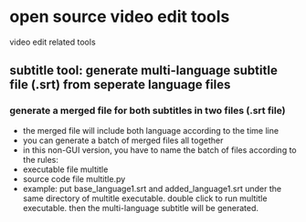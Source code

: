 # open source video edit tools
video edit related tools

## subtitle tool: generate multi-language subtitle file (.srt) from seperate language files
### generate a merged file for both subtitles in two files (.srt file)
  - the merged file will include both language according to the time line
  - you can generate a batch of merged files all together
  - in this non-GUI version, you have to name the batch of files according to the rules:
  - executable file multitle
  - source code file multitle.py
  - example: put base_language1.srt and added_language1.srt under the same directory of multitle executable. double click to run multitle executable. then the multi-language subtitle will be generated. 
